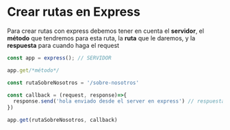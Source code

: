 # Crear rutas en Express

Para crear rutas con express debemos tener en cuenta el **servidor**, el **método** que tendremos para esta ruta, la **ruta** que le daremos, y la **respuesta** para cuando haga el request

```Javascript
const app = express(); // SERVIDOR

app.get/*método*/

const rutaSobreNosotros = '/sobre-nosotros'

const callback = (request, response)=>{
  response.send('hola enviado desde el server en express') // respuesta
})

app.get(rutaSobreNosotros, callback)
```
